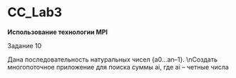 # CC_Lab3
**Использование технологии MPI**

Задание 10

Дана последовательность натуральных чисел {a0…an–1}. \nСоздать многопоточное приложение для поиска суммы ai, где ai – четные числа
